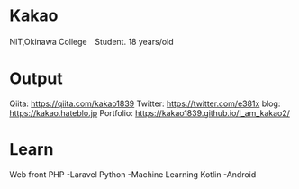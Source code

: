 # Kakao
NIT,Okinawa College　Student.
18 years/old

# Output
Qiita: https://qiita.com/kakao1839
Twitter: https://twitter.com/e381x
blog: https://kakao.hateblo.jp
Portfolio: https://kakao1839.github.io/I_am_kakao2/

# Learn
Web front
PHP -Laravel
Python -Machine Learning
Kotlin -Android
